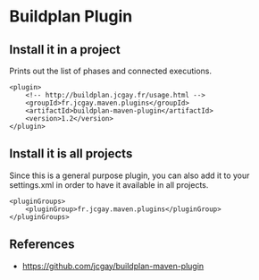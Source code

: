 # Buildplan Plugin

## Install it in a project

Prints out the list of phases and connected executions.

    <plugin>
        <!-- http://buildplan.jcgay.fr/usage.html -->
        <groupId>fr.jcgay.maven.plugins</groupId>
        <artifactId>buildplan-maven-plugin</artifactId>
        <version>1.2</version>
    </plugin>

## Install it is all projects

Since this is a general purpose plugin, you can also add it to your settings.xml in order to
have it available in all projects.

    <pluginGroups>
        <pluginGroup>fr.jcgay.maven.plugins</pluginGroup>
    </pluginGroups>


## References

* <https://github.com/jcgay/buildplan-maven-plugin>